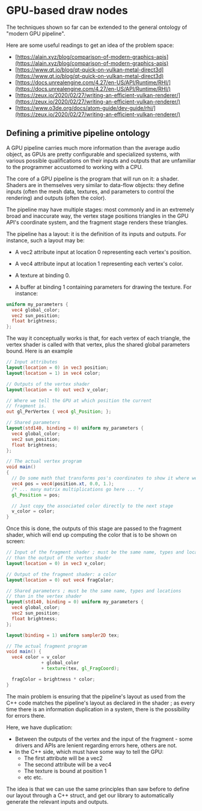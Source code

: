 # GPU-based draw nodes

The techniques shown so far can be extended to the general ontology of "modern GPU pipeline".

Here are some useful readings to get an idea of the problem space: 

- [https://alain.xyz/blog/comparison-of-modern-graphics-apis](https://alain.xyz/blog/comparison-of-modern-graphics-apis)
- [https://www.qt.io/blog/qt-quick-on-vulkan-metal-direct3d](https://www.qt.io/blog/qt-quick-on-vulkan-metal-direct3d)
- [https://docs.unrealengine.com/4.27/en-US/API/Runtime/RHI/](https://docs.unrealengine.com/4.27/en-US/API/Runtime/RHI/)
- [https://zeux.io/2020/02/27/writing-an-efficient-vulkan-renderer/](https://zeux.io/2020/02/27/writing-an-efficient-vulkan-renderer/)
- [https://www.o3de.org/docs/atom-guide/dev-guide/rhi/](https://zeux.io/2020/02/27/writing-an-efficient-vulkan-renderer/)

## Defining a primitive pipeline ontology

A GPU pipeline carries much more information than the average audio object, as GPUs are pretty configurable and specialized systems, with various possible qualifications on their inputs and outputs that are unfamiliar to the programmer accustomed to working with a CPU.

The core of a GPU pipeline is the program that will run on it: a shader. Shaders are in themselves very similar to data-flow objects: they define inputs (often the mesh data, textures, and parameters to control the rendering) and outputs (often the color). 

The pipeline may have multiple stages: most commonly and in an extremely broad and inaccurate way, the vertex stage positions triangles in the GPU API's coordinate system, and the fragment stage renders these triangles.

The pipeline has a layout: it is the definition of its inputs and outputs. For instance, such a layout may be:

- A vec2 attribute input at location 0 representing each vertex's position.
- A vec4 attribute input at location 1 representing each vertex's color.

- A texture at binding 0.
- A buffer at binding 1 containing parameters for drawing the texture. For instance:

```glsl
uniform my_parameters {
  vec4 global_color;
  vec2 sun_position;
  float brightness;
};
```

The way it conceptually works is that, for each vertex of each triangle, the vertex shader is called with that vertex, plus the shared global parameters bound. Here is an example

```glsl
// Input attributes
layout(location = 0) in vec3 position;
layout(location = 1) in vec4 color;

// Outputs of the vertex shader
layout(location = 0) out vec3 v_color;

// Where we tell the GPU at which position the current 
// fragment is.
out gl_PerVertex { vec4 gl_Position; };

// Shared parameters
layout(std140, binding = 0) uniform my_parameters {
  vec4 global_color;
  vec2 sun_position;
  float brightness;
};

// The actual vertex program
void main() 
{
  // Do some math that transforms pos's coordinates to show it where we want.
  vec4 pos = vec4(position.xt, 0.0, 1.);
  /* ... many matrix multiplications go here ... */
  gl_Position = pos;

  // Just copy the associated color directly to the next stage
  v_color = color;
}
```

Once this is done, the outputs of this stage are passed to the fragment shader, which 
will end up computing the color that is to be shown on screen: 

```glsl
// Input of the fragment shader ; must be the same name, types and locations
// than the output of the vertex shader
layout(location = 0) in vec3 v_color;

// Output of the fragment shader: a color
layout(location = 0) out vec4 fragColor;

// Shared parameters ; must be the same name, types and locations
// than in the vertex shader
layout(std140, binding = 0) uniform my_parameters {
  vec4 global_color;
  vec2 sun_position;
  float brightness;
};

layout(binding = 1) uniform sampler2D tex;

// The actual fragment program
void main() {
  vec4 color = v_color
             + global_color
             + texture(tex, gl_FragCoord);

  fragColor = brightness * color;
}
```

The main problem is ensuring that the pipeline's layout as used from the C++ code matches the pipeline's layout as declared in the shader ; as every time there is an information duplication in a system, there is the possibility for errors there.

Here, we have duplication: 

- Between the outputs of the vertex and the input of the fragment - some drivers and APIs are lenient regarding errors here, others are not.
- In the C++ side, which must have some way to tell the GPU:
  * The first attribute  will be a vec2
  * The second attribute will be a vec4
  * The texture is bound at position 1
  * etc etc.

The idea is that we can use the same principles than saw before to define our layout through a C++ struct, and get our library to automatically generate the relevant inputs and outputs.
